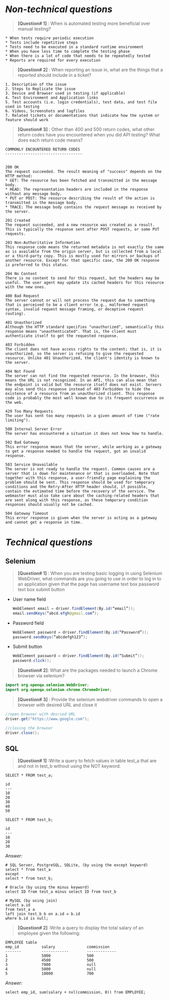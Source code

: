 
# _Non-technical questions_
> __[Question# 1]__ : When is automated testing more beneficial over manual testing?
```
* When tests require periodic execution
* Tests include repetitive steps
* Tests need to be executed in a standard runtime environment
* When you have less time to complete the testing phase
* When there is a lot of code that needs to be repeatedly tested
* Reports are required for every execution  
```
> __[Question# 2]__ : When reporting an issue in, what are the things that a reported should include in a ticket?

    1. Description of the issue
    2. Steps to Replicate the issue
    3. Device and Browser used in testing (if applicable)
    4. Test Environment and Application links
    5. Test accounts (i.e. login credentials), test data, and test file used in testing
    6. Videos, Screenshots and logfiles
    7. Related tickets or documentations that indicate how the system or feature should work 

> __[Question# 3]__ : Other than 400 and 500 return codes, what other return codes have you encountered when you did API testing? What does each return code means?
```
COMMONLY ENCOUNTERED RETURN CODES
----------------------------------


200 OK
The request succeeded. The result meaning of "success" depends on the HTTP method:
* GET: The resource has been fetched and transmitted in the message body.
* HEAD: The representation headers are included in the response without any message body.
* PUT or POST: The resource describing the result of the action is transmitted in the message body.
* TRACE: The message body contains the request message as received by the server.

201 Created
The request succeeded, and a new resource was created as a result. This is typically the response sent after POST requests, or some PUT requests.

203 Non-Authoritative Information
This response code means the returned metadata is not exactly the same as is available from the origin server, but is collected from a local or a third-party copy. This is mostly used for mirrors or backups of another resource. Except for that specific case, the 200 OK response is preferred to this status.

204 No Content
There is no content to send for this request, but the headers may be useful. The user agent may update its cached headers for this resource with the new ones.

400 Bad Request
The server cannot or will not process the request due to something that is perceived to be a client error (e.g., malformed request syntax, invalid request message framing, or deceptive request routing).

401 Unauthorized
Although the HTTP standard specifies "unauthorized", semantically this response means "unauthenticated". That is, the client must authenticate itself to get the requested response.

403 Forbidden
The client does not have access rights to the content; that is, it is unauthorized, so the server is refusing to give the requested resource. Unlike 401 Unauthorized, the client's identity is known to the server.

404 Not Found
The server can not find the requested resource. In the browser, this means the URL is not recognized. In an API, this can also mean that the endpoint is valid but the resource itself does not exist. Servers may also send this response instead of 403 Forbidden to hide the existence of a resource from an unauthorized client. This response code is probably the most well known due to its frequent occurrence on the web.

429 Too Many Requests
The user has sent too many requests in a given amount of time ("rate limiting").

500 Internal Server Error
The server has encountered a situation it does not know how to handle.

502 Bad Gateway
This error response means that the server, while working as a gateway to get a response needed to handle the request, got an invalid response.

503 Service Unavailable
The server is not ready to handle the request. Common causes are a server that is down for maintenance or that is overloaded. Note that together with this response, a user-friendly page explaining the problem should be sent. This response should be used for temporary conditions and the Retry-After HTTP header should, if possible, contain the estimated time before the recovery of the service. The webmaster must also take care about the caching-related headers that are sent along with this response, as these temporary condition responses should usually not be cached.

504 Gateway Timeout
This error response is given when the server is acting as a gateway and cannot get a response in time.
```



# _Technical questions_
## __Selenium__
> __[Question# 1]__ : When you are testing basic logging in using Selenium WebDriver, what commands are you going to use in order to log in to an application given that the page has 
    username text box
    password text box 
    submit button


* User name field
    ```java
    WebElement email = driver.findElement(By.id(“email”));
    email.sendKeys(“abcd.efgh@gmail.com”);
    ```
* Password field
    ```java
	WebElement password = driver.findElement(By.id(“Password”));
	password.sendKeys(“abcdefgh123”);
    ```
* Submit button
    ```java
	WebElement password = driver.findElement(By.id(“Submit”));
	password.click();
    ```


> __[Question# 2]__: What are the packages needed to launch a Chrome browser via selenium?
```java
import org.openqa.selenium.WebDriver;
import org.openqa.selenium.chrome.ChromeDriver;
```

> __[Question# 3]__ : Provide the selenium webdriver commands to open a browser with desired URL and close it
```java
//open browser with desried URL
driver.get("https://www.google.com");

//closing the browser
driver.close();
```

## __SQL__
> __[Question# 1]__ :Write a query to fetch values in table test_a that are and not in test_b without using the NOT keyword.

```
SELECT * FROM test_a;

id
---
10
20
30
40
50
```



```
SELECT * FROM test_b;

id
---
10
20
30
```

_Answer:_
```
# SQL Server, PostgreSQL, SQLite, (by using the except keyword)
select * from test_a
except
select * from test_b;

# Oracle (by using the minus keyword)
select ID from test_a minus select ID from test_b

# MySQL (by using join)
select a.id
from test_a a
left join test_b b on a.id = b.id
where b.id is null;
```       

> __[Question# 2]__ :Write a query to display the total salary of an employee given the following:
```
EMPLOYEE table
emp_id          salary              commission
-------         ------------        -------------
1               5000                500
2               4500                500
3               7000                null
4               5000                null
5               10000               700
```

_Answer:_
```
select emp_id, sum(salary + nvl(commission, 0)) from EMPLOYEE;
```